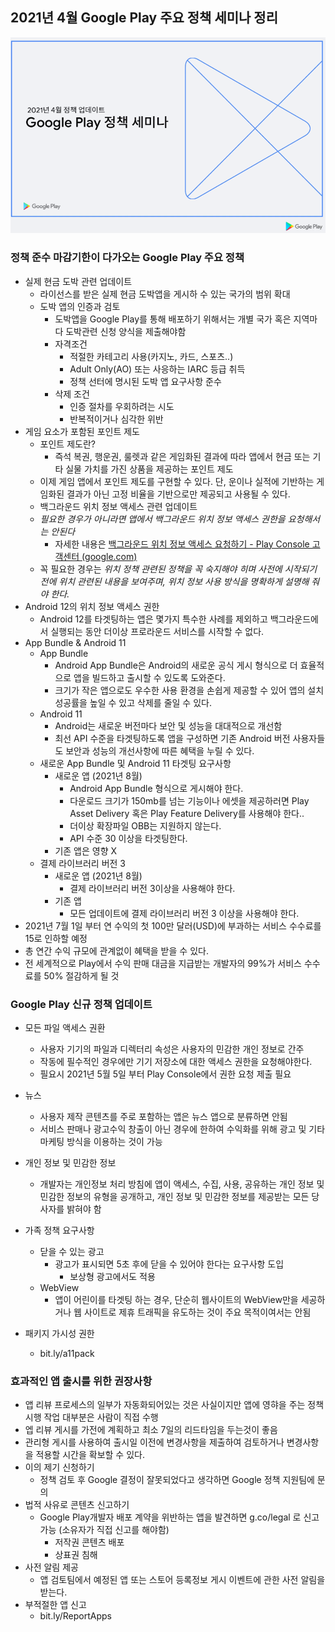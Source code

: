 ## 2021년 4월 Google Play 주요 정책 세미나 정리

![image-20210417083435023](https://raw.githubusercontent.com/ParkHyeonJae/TIL/master/ISSUE/Images/image-20210417083435023.png)

### 정책 준수 마감기한이 다가오는 Google Play 주요 정책

- 실제 현금 도박 관련 업데이트
  - 라이선스를 받은 실제 현금 도박앱을 게시하 수 있는 국가의 범위 확대
  - 도박 앱의 인증과 검토
    - 도박앱을 Google Play를 통해 배포하기 위해서는 개별 국가 혹은 지역마다 도박관련 신청 양식을 제출해야함
    - 자격조건
      - 적절한 카테고리 사용(카지노, 카드, 스포츠..)
      - Adult Only(AO) 또는 사응하는 IARC 등급 취득
      - 정책 선터에 명시된 도박 앱 요구사항 준수
    - 삭제 조건
      - 인증 절차를 우회하려는 시도
      - 반복적이거나 심각한 위반
- 게임 요소가 포함된 포인트 제도
  - 포인트 제도란?
    - 즉석 복권, 행운권, 룰렛과 같은 게임화된 결과에 따라 
      앱에서 현금 또는 기타 실물 가치를 가진 상품을 제공하는 포인트 제도
  - 이제 게임 앱에서 포인트 제도를 구현할 수 있다.
    단, 운이나 실적에 기반하는 게임화된 결과가 아닌 고정 비율을 기반으로만 제공되고 사용될 수 있다.
  - 백그라운드 위치 정보 액세스 관련 업데이트
  - *필요한 경우가 아니라면 앱에서 백그라운드 위치 정보 액세스 권한을 요청해서는 안된다*
    - 자세한 내용은  [백그라운드 위치 정보 액세스 요청하기 - Play Console 고객센터 (google.com)](https://support.google.com/googleplay/android-developer/answer/9799150?hl=ko)
  - 꼭 필요한 경우는 *위치 정책 관련된 정책을 꼭 숙지해야 히며 사전에 시작되기 전에 위치 관련된 내용을 보여주며, 위치 정보 사용 방식을 명확하게 설명해 줘야 한다.*
- Android 12의 위치 정보 액세스 권한
  - Android 12를 타겟팅하는 앱은 몇가지 특수한 사례를 제외하고 백그라운드에서 실행되는 동안
    더이상 프로라운드 서비스를 시작할 수 없다.
- App Bundle & Android 11
  - App Bundle
    - Android App Bundle은 Android의 새로운 공식 게시 형식으로 더 효율적으로
      앱을 빌드하고 출시할 수 있도록 도와준다.
    - 크기가 작은 앱으로도 우수한 사용 환경을 손쉽게 제공할 수 있어 앱의 설치 성공률을
      높일 수 있고 삭제를 줄일 수 있다.
  - Android 11
    - Android는 새로운 버전마다 보안 및 성능을 대대적으로 개선함
    - 최선 API 수준을 타겟팅하도록 앱을 구성하면 기존 Android 버전 사용자들도
      보안과 성능의 개선사항에 따른 혜택을 누릴 수 있다.
  - 새로운 App Bundle 및 Android 11 타겟팅 요구사항
    - 새로운 앱 (2021년 8월)
      - Android App Bundle 형식으로 게시해야 한다.
      - 다운로드 크기가 150mb를 넘는 기능이나 에셋을 제공하러면 Play Asset Delivery 혹은 Play Feature Delivery를 사용해야 한다..
      - 더이상 확장파일 OBB는 지원하지 않는다.
      - API 수준 30 이상을 타겟팅한다.
    - 기존 앱은 영향 X
  - 결제 라이브러리 버전 3
    - 새로운 앱  (2021년 8월)
      - 결제 라이브러리 버전 3이상을 사용해야 한다.
    - 기존 앱
      - 모든 업데이트에 결제 라이브러리 버전 3 이상을 사용해야 한다.
- 2021년 7월 1일 부터 연 수익의 첫 100만 달러(USD)에 부과하는 서비스 수수료를 15로 인하할 예정
- 총 연간 수익 규모에 관계없이 혜택을 받을 수 있다.
- 전 세계적으로 Play에서 수익 판매 대금을 지급받는 개발자의 99%가 서비스 수수료를 50% 절감하게 될 것



### Google Play 신규 정책 업데이트

- 모든 파일 액세스 권환
  - 사용자 기기의 파일과 디렉터리 속성은 사용자의 민감한 개인 정보로 간주
  - 작동에 필수적인 경우에만 기기 저장소에 대한 액세스 권한을 요청해야한다.
  - 필요시 2021년 5월 5일 부터 Play Console에서 권한 요청 제출 필요
- 뉴스
  - 사용자 제작 콘텐츠를 주로 포함하는 앱은 뉴스 앱으로 분류하면 안됨
  - 서비스 판매나 광고수익 창출이 아닌 경우에 한하여 수익화를 위해 광고 및 기타 마케팅 방식을 이용하는 것이 가능
- 개인 정보 및 민감한 정보
  - 개발자는 개인정보 처리 방침에 앱이 액세스, 수집, 사용, 공유하는 개인 정보 및 민감한 정보의 유형을 공개하고,
    개인 정보 및 민감한 정보를 제공받는 모든 당사자를 밝혀야 함

- 가족 정책 요구사항
  - 닫을 수 있는 광고
    - 광고가 표시되면 5초 후에 닫을 수 있어야 한다는 요구사항 도입
      - 보상형 광고에서도 적용
  - WebView
    - 앱이 어린이를 타겟팅 하는 경우, 단순히 웹사이트의 WebView만을 세공하거나 웹 사이트로 
      제휴 트래픽을 유도하는 것이 주요 목적이여서는 안됨
- 패키지 가시성 권한
  - bit.ly/a11pack



### 효과적인 앱 출시를 위한 권장사항

- 앱 리뷰 프로세스의 일부가 자동화되어있는 것은 사실이지만 앱에
  영햐을 주는 정책 시행 작업 대부분은 사람이 직접 수행
- 엡 리뷰 게시를 가전에 계획하고 최소 7일의 리드타임을 두는것이 좋음
- 관리형 게시를 사용하여 출시일 이전에 변경사항을 제출하여 검토하거나 변경사항을
  적용할 시간을 확보할 수 있다.
- 이의 제기 신청하기
  - 정책 검토 후 Google 결정이 잘못되었다고 생각하면 Google 정책 지원팀에 문의
- 법적 사유로 콘텐츠 신고하기
  - Google Play개발자 배포 계약을 위반하는 앱을 발견하면
    g.co/legal 로 신고가능 (소유자가 직접 신고를 해야함)
    - 저작권 콘텐츠 배포
    - 상표권 침해
- 사전 알림 제공
  - 앱 검토팀에서 예정된 앱 또는 스토어 등록정보 게시 이벤트에 관한 사전 알림을 받는다.
- 부적절한 앱 신고
  - bit.ly/ReportApps